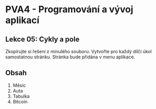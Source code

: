 # PVA4 - Programování a vývoj aplikací
## Lekce 05: Cykly a pole

Zkopírujte si řešení z minulého souboru. Vytvořte pro každý dílčí úkol samostatnou stránku. Stránka bude přidána v menu aplikace.

## Obsah

1. Měsíc
2. Auta
3. Tabulka
4. Bitcoin
